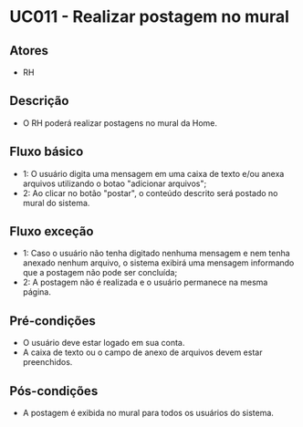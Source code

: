 # UC011 - Realizar postagem no mural
## Atores
- RH
## Descrição
- O RH poderá realizar postagens no mural da Home.
## Fluxo básico   
- 1: O usuário digita uma mensagem em uma caixa de texto e/ou anexa arquivos utilizando o botao "adicionar arquivos";
- 2: Ao clicar no botão "postar", o conteúdo descrito será postado no mural do sistema.
## Fluxo exceção
- 1: Caso o usuário não tenha digitado nenhuma mensagem e nem tenha anexado nenhum arquivo, o sistema exibirá uma mensagem informando que a postagem não pode ser concluída;
- 2: A postagem não é realizada e o usuário permanece na mesma página.
## Pré-condições
- O usuário deve estar logado em sua conta.
- A caixa de texto ou o campo de anexo de arquivos devem estar preenchidos.
## Pós-condições
- A postagem é exibida no mural para todos os usuários do sistema.

